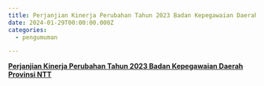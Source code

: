 ```yaml
---
title: Perjanjian Kinerja Perubahan Tahun 2023 Badan Kepegawaian Daerah Provinsi NTT
date: 2024-01-29T00:00:00.000Z
categories:
  - pengumuman

---
```


[**Perjanjian Kinerja Perubahan Tahun 2023 Badan Kepegawaian Daerah Provinsi NTT**](https://bkd.nttprov.go.id/web/wp-content/uploads/2024/06/1.3.-Perjanjian-Kinerja-Perubahan-PNS-BKD-2023-.pdf)
